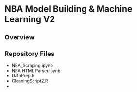 # NBA Model Building & Machine Learning V2
## Overview
## Repository Files
* NBA_Scraping.ipynb
* NBA HTML Parser.ipynb
* DataPrep.R
* CleaningScript2.R
* 